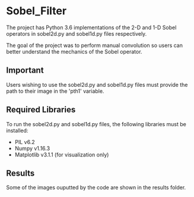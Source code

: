 # Sobel_Filter
The project has Python 3.6 implementations of the 2-D and 1-D Sobel operators in sobel2d.py and sobel1d.py files respectively.

The goal of the project was to perform manual convolution so users can better understand the mechanics of the Sobel operator.

## Important
Users wishing to use the sobel2d.py and sobel1d.py files must provide the path to their image in the 'pth1' variable. 

## Required Libraries
To run the sobel2d.py and sobel1d.py files, the following libraries must be installed:
* PIL v6.2
* Numpy v1.16.3
* Matplotlib v3.1.1 (for visualization only)

## Results
Some of the images ouputted by the code are shown in the results folder.

